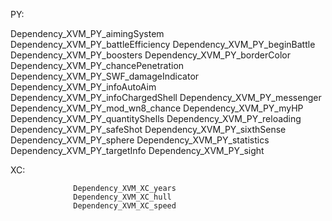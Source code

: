 PY:

Dependency_XVM_PY_aimingSystem
Dependency_XVM_PY_battleEfficiency
Dependency_XVM_PY_beginBattle
Dependency_XVM_PY_boosters
Dependency_XVM_PY_borderColor
Dependency_XVM_PY_chancePenetration
Dependency_XVM_PY_SWF_damageIndicator
Dependency_XVM_PY_infoAutoAim
Dependency_XVM_PY_infoChargedShell
Dependency_XVM_PY_messenger
Dependency_XVM_PY_mod_wn8_chance
Dependency_XVM_PY_myHP
Dependency_XVM_PY_quantityShells
Dependency_XVM_PY_reloading
Dependency_XVM_PY_safeShot
Dependency_XVM_PY_sixthSense
Dependency_XVM_PY_sphere
Dependency_XVM_PY_statistics
Dependency_XVM_PY_targetInfo
Dependency_XVM_PY_sight
 

XC:
 
                  Dependency_XVM_XC_years
                  Dependency_XVM_XC_hull
                  Dependency_XVM_XC_speed

